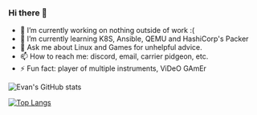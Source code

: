 ### Hi there 👋

<!--
**WhatsCS/WhatsCS** is a ✨ _special_ ✨ repository because its `README.md` (this file) appears on your GitHub profile.
-->
- 🔭 I’m currently working on nothing outside of work :(
- 🌱 I’m currently learning K8S, Ansible, QEMU and HashiCorp's Packer
- 💬 Ask me about Linux and Games for unhelpful advice.
- 📫 How to reach me: discord, email, carrier pidgeon, etc.
- ⚡ Fun fact: player of multiple instruments, ViDeO GAmEr

![Evan's GitHub stats](https://github-readme-stats.vercel.app/api?username=whatscs&count_private=true)

[![Top Langs](https://github-readme-stats.vercel.app/api/top-langs/?username=whatscs&layout=compact)](https://github.com/anuraghazra/github-readme-stats)
